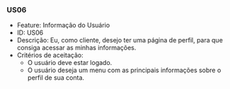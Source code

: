 ### US06

- Feature: Informação do Usuário
- ID: US06
- Descrição: Eu, como cliente, desejo ter uma página de perfil, para que consiga acessar as minhas informações.
- Critérios de aceitação:
    * O usuário deve estar logado.
    * O usuário deseja um menu com as principais informações sobre o perfil de sua conta. 
  